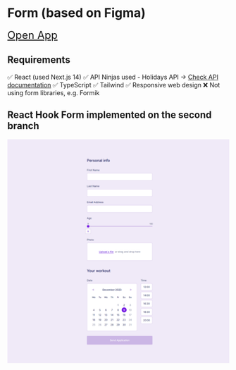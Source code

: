 # Form (based on Figma)

<font size='5'>[Open App](https://think1-form.vercel.app/ "Form")</font> 

## Requirements

✅ React (used Next.js 14)
✅ API Ninjas used - Holidays API -> [Check API documentation](https://api-ninjas.com/api/holidays "API")
✅ TypeScript
✅ Tailwind
✅ Responsive web design
❌ Not using form libraries, e.g. Formik

## React Hook Form implemented on the second branch 

<p align="center" width="100%">
  <img src="public/think1-form-screen.png" title="screenshot">
</p>


